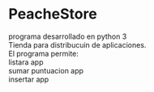 PeacheStore
===========
programa desarrollado en python 3<br>
Tienda para distribucuin de aplicaciones.<br>
El programa permite:<br>
  listara app<br>
  sumar puntuacion app<br>
  insertar app<br>
  
